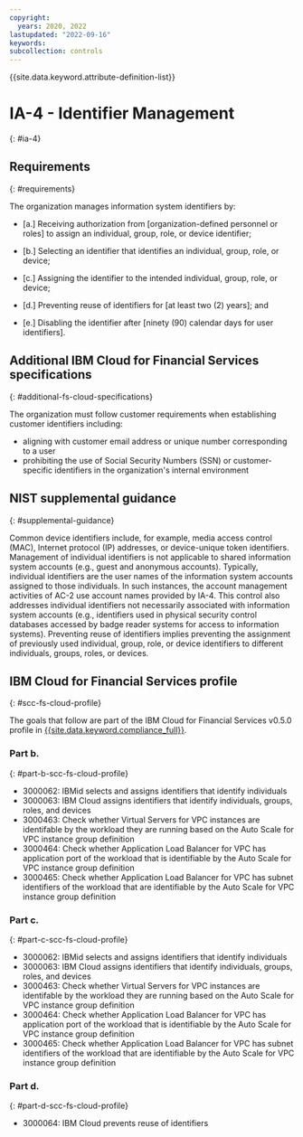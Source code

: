 ```yaml
---
copyright:
  years: 2020, 2022
lastupdated: "2022-09-16"
keywords: 
subcollection: controls
---
```


{{site.data.keyword.attribute-definition-list}}

# IA-4 - Identifier Management
{: #ia-4}

## Requirements
{: #requirements}

The organization manages information system identifiers by:

- \[a.\] Receiving authorization from [organization-defined personnel or roles] to assign an individual, group, role, or device identifier;

- \[b.\] Selecting an identifier that identifies an individual, group, role, or device;

- \[c.\] Assigning the identifier to the intended individual, group, role, or device;

- \[d.\] Preventing reuse of identifiers for [at least two (2) years]; and

- \[e.\] Disabling the identifier after [ninety (90) calendar days for user identifiers].

## Additional IBM Cloud for Financial Services specifications
{: #additional-fs-cloud-specifications}

The organization must follow customer requirements when establishing customer identifiers including:
- aligning with customer email address or unique number corresponding to a user
- prohibiting the use of Social Security Numbers (SSN) or customer-specific identifiers in the organization&#39;s internal environment

## NIST supplemental guidance
{: #supplemental-guidance}

Common device identifiers include, for example, media access control (MAC), Internet protocol (IP) addresses, or device-unique token identifiers. Management of individual identifiers is not applicable to shared information system accounts (e.g., guest and anonymous accounts). Typically, individual identifiers are the user names of the information system accounts assigned to those individuals. In such instances, the account management activities of AC-2 use account names provided by IA-4. This control also addresses individual identifiers not necessarily associated with information system accounts (e.g., identifiers used in physical security control databases accessed by badge reader systems for access to information systems). Preventing reuse of identifiers implies preventing the assignment of previously used individual, group, role, or device identifiers to different individuals, groups, roles, or devices.


## IBM Cloud for Financial Services profile
{: #scc-fs-cloud-profile}

The goals that follow are part of the IBM Cloud for Financial Services v0.5.0 profile in [{{site.data.keyword.compliance_full}}](/docs/security-compliance?topic=security-compliance-getting-started).

### Part b.
{: #part-b-scc-fs-cloud-profile}

- 3000062: IBMid selects and assigns identifiers that identify individuals
- 3000063: IBM Cloud assigns identifiers that identify individuals, groups, roles, and devices
- 3000463: Check whether Virtual Servers for VPC instances are identifable by the workload they are running based on the Auto Scale for VPC instance group definition
- 3000464: Check whether Application Load Balancer for VPC has application port of the workload that is identifiable by the Auto Scale for VPC instance group definition
- 3000465: Check whether Application Load Balancer for VPC has subnet identifiers of the workload that are identifiable by the Auto Scale for VPC instance group definition

### Part c.
{: #part-c-scc-fs-cloud-profile}

- 3000062: IBMid selects and assigns identifiers that identify individuals
- 3000063: IBM Cloud assigns identifiers that identify individuals, groups, roles, and devices
- 3000463: Check whether Virtual Servers for VPC instances are identifable by the workload they are running based on the Auto Scale for VPC instance group definition
- 3000464: Check whether Application Load Balancer for VPC has application port of the workload that is identifiable by the Auto Scale for VPC instance group definition
- 3000465: Check whether Application Load Balancer for VPC has subnet identifiers of the workload that are identifiable by the Auto Scale for VPC instance group definition

### Part d.
{: #part-d-scc-fs-cloud-profile}

- 3000064: IBM Cloud prevents reuse of identifiers
